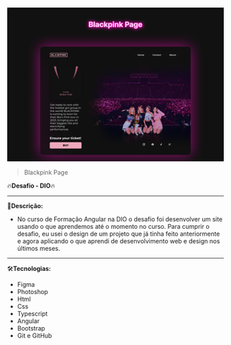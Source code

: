 ![preview](./image-readme.png)                                                                                                              

>Blackpink Page


🔥**Desafio  - DIO**🔥
***

📖**Descrição:**
- No curso de Formação Angular na DIO o desafio foi desenvolver um site usando o que aprendemos até o momento no curso.
Para cumprir o desafio, eu usei o design de um projeto que já tinha feito anteriormente e agora aplicando o que aprendi de desenvolvimento web e design nos últimos meses. 
***

🛠️**Tecnologias:**
- Figma
- Photoshop
- Html
- Css
- Typescript
- Angular
- Bootstrap
- Git e GitHub

